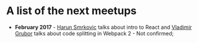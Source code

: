# A list of the next meetups

- **February 2017** - [Harun Smrkovic](https://github.com/harunsmrkovic) talks about intro to React and [Vladimir Grubor](https://github.com/vgrbr) talks about code splitting in Webpack 2 - Not confirmed;

